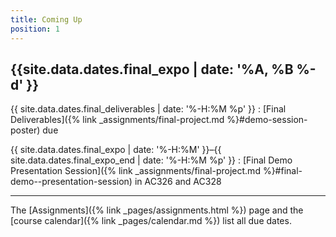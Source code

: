 ```yaml
---
title: Coming Up
position: 1
---
```


## {{site.data.dates.final_expo | date: '%A, %B %-d' }}

{{ site.data.dates.final_deliverables | date: '%-H:%M %p' }}
: [Final Deliverables]({% link _assignments/final-project.md %}#demo-session-poster) due

{{ site.data.dates.final_expo | date: '%-H:%M' }}–{{ site.data.dates.final_expo_end | date: '%-H:%M %p' }}
: [Final Demo Presentation Session]({% link _assignments/final-project.md %}#final-demo--presentation-session) in AC326 and AC328

---

The [Assignments]({% link _pages/assignments.html %}) page and the [course calendar]({% link _pages/calendar.md %}) list all due dates.
